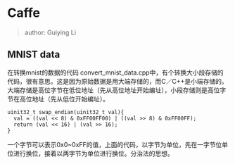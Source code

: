# Caffe
> author: Guiying Li

## MNIST data

在转换mnist的数据的代码 convert_mnist_data.cpp中，有个转换大小段存储的代码，很有意思。这是因为原始数据是用大端存储的，而C／C++是小端存储的。大端存储是高位字节在低位地址（先从高位地址开始编址），小段存储则是高位字节在高位地址（先从低位开始编址）。
```
uinit32_t swap_endian(uinit32_t val){
  val = ((val << 8) & 0xFF00FF00) | ((val >> 8) & 0xFF00FF);
  return (val << 16) | (val >> 16);
}
```
一个字节可以表示0x0~0xFF的值，上面的代码，以字节为单位，先在一字节位单位进行换位，接着以两字节为单位进行换位。分治法的思想。
